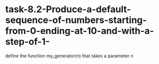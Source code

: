 # task-8.2-Produce-a-default-sequence-of-numbers-starting-from-0-ending-at-10-and-with-a-step-of-1-
define the function my_generator(n) that takes a parameter n
